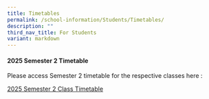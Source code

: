 ```yaml
---
title: Timetables
permalink: /school-information/Students/Timetables/
description: ""
third_nav_title: For Students
variant: markdown
---
```

#### **2025 Semester 2 Timetable**

Please access Semester 2 timetable for the respective classes here : 

[2025 Semester 2 Class Timetable](/files/Timetables/2025_Sem2_Timetable_Ver3D9_Class_.pdf)